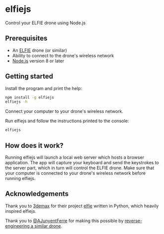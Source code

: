 # elfiejs
Control your ELFIE drone using Node.js

## Prerequisites
- An [ELFIE](https://www.firstquadcopter.com/reviews/jjrc-h37-elfie-quadcopter-review/) drone (or similar)
- Ability to connect to the drone's wireless network
- [Node.js](https://nodejs.org/en/) version 8 or later

## Getting started
Install the program and print the help:
```sh
npm install -g elfiejs
elfiejs -h
```

Connect your computer to your drone's wireless network.

Run elfiejs and follow the instructions printed to the console:
```sh
elfiejs
```

## How does it work?
Running elfiejs will launch a local web server which hosts a browser
application. The app will capture your keyboard and send the keystrokes
to the server part, which in turn will control the ELFIE drone. Make
sure that your computer is connected to your drone's wireless network
before running elfiejs.

## Acknowledgements
Thank you to [3demax](https://github.com/3demax) for their project
[elfie](https://github.com/3demax/elfie) written in Python, which
heavily inspired elfiejs.

Thank you to [@AJunyentFerre](https://twitter.com/AJunyentFerre) for
making this possible by [reverse-engineering a similar drone](https://hackaday.io/project/19680-controlling-a-jjrc-h37-elfie-quad-from-a-pc).